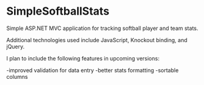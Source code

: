 SimpleSoftballStats
===================

Simple ASP.NET MVC application for tracking softball player and team stats.

Additional technologies used include JavaScript, Knockout binding, and jQuery.

I plan to include the following features in upcoming versions:

-improved validation for data entry
-better stats formatting
-sortable columns
